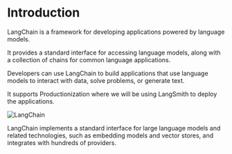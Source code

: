 # Introduction

LangChain is a framework for developing applications powered by language models.

It provides a standard interface for accessing language models, along with a collection of chains for common language applications.

Developers can use LangChain to build applications that use language models to interact with data, solve problems, or generate text.

It supports Productionization where we will be using LangSmith to deploy the applications.

![LangChain](https://python.langchain.com/svg/langchain_stack_112024_dark.svg)

LangChain implements a standard interface for large language models and related technologies, such as embedding models and vector stores, and integrates with hundreds of providers.